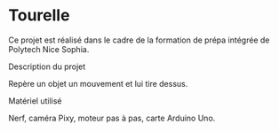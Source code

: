 # Tourelle
Ce projet est réalisé dans le cadre de la formation de prépa intégrée de Polytech Nice Sophia.

Description du projet

Repère un objet un mouvement et lui tire dessus.

Matériel utilisé

Nerf, caméra Pixy, moteur pas à pas, carte Arduino Uno.
